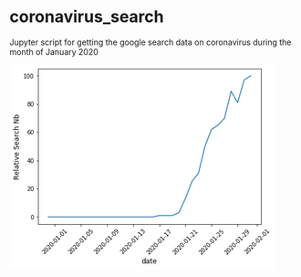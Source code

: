 # coronavirus_search

Jupyter script for getting the google search data on coronavirus during the month of January 2020

![](graph.png)
